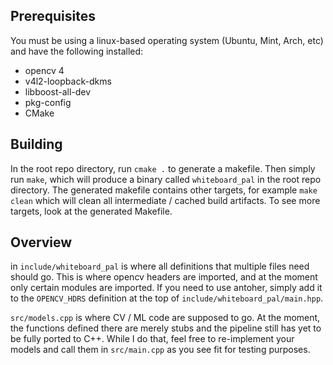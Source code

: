 ## Prerequisites

You must be using a linux-based operating system (Ubuntu, Mint, Arch, etc) and have the following installed:

* opencv 4
* v4l2-loopback-dkms
* libboost-all-dev
* pkg-config
* CMake

## Building

In the root repo directory, run `cmake .` to generate a makefile. Then simply run `make`, which will produce a binary called `whiteboard_pal` in the root repo directory. The generated makefile contains other targets, for example `make clean` which will clean all intermediate / cached build artifacts. To see more targets, look at the generated Makefile.

## Overview

in `include/whiteboard_pal` is where all definitions that multiple files need should go. This is where opencv headers are imported, and at the moment only certain modules are imported. If you need to use antoher, simply add it to the `OPENCV_HDRS` definition at the top of `include/whiteboard_pal/main.hpp`.

`src/models.cpp` is where CV / ML code are supposed to go. At the moment, the functions defined there are merely stubs and the pipeline still has yet to be fully ported to C++. While I do that, feel free to re-implement your models and call them in `src/main.cpp` as you see fit for testing purposes.
